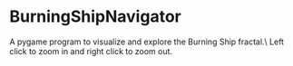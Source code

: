 # BurningShipNavigator
A pygame program to visualize and explore the Burning Ship fractal.\\
Left click to zoom in and right click to zoom out.
